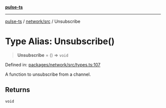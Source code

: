 [**pulse-ts**](../../../README.md)

***

[pulse-ts](../../../README.md) / [network/src](../README.md) / Unsubscribe

# Type Alias: Unsubscribe()

> **Unsubscribe** = () => `void`

Defined in: [packages/network/src/types.ts:107](https://github.com/jlehett/pulse-ts/blob/d786433c7cb88fe7c30a7029f46dff58815931cc/packages/network/src/types.ts#L107)

A function to unsubscribe from a channel.

## Returns

`void`
